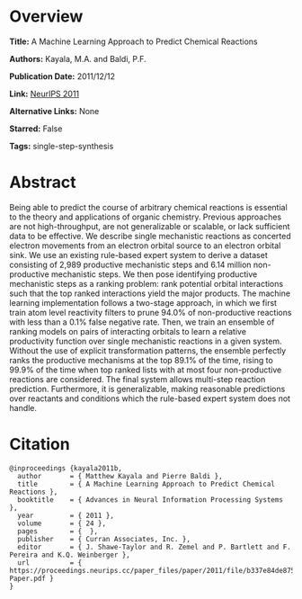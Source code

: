 # Overview
**Title:**
A Machine Learning Approach to Predict Chemical Reactions

**Authors:**
Kayala, M.A. and Baldi, P.F.

**Publication Date:**
2011/12/12

**Link:**
[NeurIPS 2011](https://papers.nips.cc/paper_files/paper/2011/hash/b337e84de8752b27eda3a12363109e80-Abstract.html)

**Alternative Links:**
None

**Starred:**
False

**Tags:**
single-step-synthesis


# Abstract
Being able to predict the course of arbitrary chemical reactions is essential to the theory and applications of organic chemistry.
Previous approaches are not high-throughput, are not generalizable or scalable, or lack sufficient data to be effective.
We describe single mechanistic reactions as concerted electron movements from an electron orbital source to an electron orbital sink.
We use an existing rule-based expert system to derive a dataset consisting of 2,989 productive mechanistic steps and 6.14 million non-productive mechanistic steps.
We then pose identifying productive mechanistic steps as a ranking problem: rank potential orbital interactions such that the top ranked interactions yield the major products.
The machine learning implementation follows a two-stage approach, in which we first train atom level reactivity filters to prune 94.0% of non-productive reactions with less than a 0.1% false negative rate.
Then, we train an ensemble of ranking models on pairs of interacting orbitals to learn a relative productivity function over single mechanistic reactions in a given system.
Without the use of explicit transformation patterns, the ensemble perfectly ranks the productive mechanisms at the top 89.1% of the time, rising to 99.9% of the time when top ranked lists with at most four non-productive reactions are considered.
The final system allows multi-step reaction prediction.
Furthermore, it is generalizable, making reasonable predictions over reactants and conditions which the rule-based expert system does not handle.


# Citation
```
@inproceedings {kayala2011b,
  author       = { Matthew Kayala and Pierre Baldi },
  title        = { A Machine Learning Approach to Predict Chemical Reactions },
  booktitle    = { Advances in Neural Information Processing Systems },
  year         = { 2011 },
  volume       = { 24 },
  pages        = {  },
  publisher    = { Curran Associates, Inc. },
  editor       = { J. Shawe-Taylor and R. Zemel and P. Bartlett and F. Pereira and K.Q. Weinberger },
  url          = { https://proceedings.neurips.cc/paper_files/paper/2011/file/b337e84de8752b27eda3a12363109e80-Paper.pdf }
}
```

